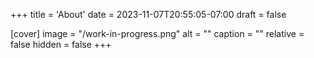 +++
title = 'About'
date = 2023-11-07T20:55:05-07:00
draft = false

[cover]
image = "/work-in-progress.png"
alt = "<alt text>"
caption = "<text>"
relative = false
hidden = false
+++

